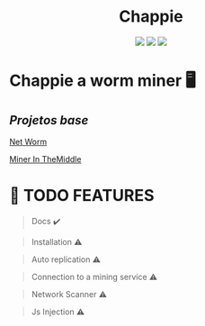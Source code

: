 <div align='center'>
    <h1><b>Chappie</b></h1>
    <img src='https://img.shields.io/badge/python-3.7.3-green'></img>
    <img src='https://img.shields.io/github/license/Mika-IO/chappie'></img>
    <img src='https://img.shields.io/badge/scapy-2.x-blue'></img>
</div>

# Chappie a worm miner 🖥️

## *Projetos base*

[Net Worm](https://github.com/pylyf/NetWorm)

[Miner In TheMiddle](https://github.com/DotNetRussell/MinerInTheMiddle)

# :pushpin: **TODO FEATURES** 

> Docs :heavy_check_mark:

> Installation :warning:

> Auto replication :warning:

> Connection to a mining service :warning:

> Network Scanner :warning:

> Js Injection :warning:
